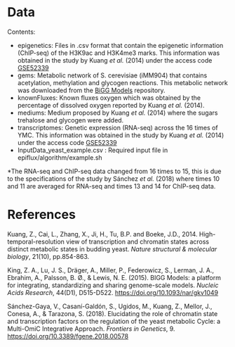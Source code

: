 # Data 
Contents:
- epigenetics: Files in .csv format that contain the epigenetic information (ChIP-seq) of the H3K9ac and H3K4me3 marks. This information was obtained in the study by Kuang *et al.* (2014) under the access code [GSE52339](https://www.ncbi.nlm.nih.gov/geo/query/acc.cgi?acc=GSE52339)
- gems: Metabolic network of S. cerevisiae (iMM904) that contains acetylation, methylation and glycogen reactions. This metabolic network was downloaded from the [BiGG Models](http://bigg.ucsd.edu/) repository.
- knownFluxes: Known fluxes oxygen which was obtained by the percentage of dissolved oxygen reported by Kuang *et al.* (2014).
- mediums: Medium proposed by Kuang *et al.* (2014) where the sugars trehalose and glycogen were added.
- transcriptomes: Genetic expression (RNA-seq) across the 16 times of YMC. This information was obtained in the study by Kuang *et al.* (2014) under the access code [GSE52339](https://www.ncbi.nlm.nih.gov/geo/query/acc.cgi?acc=GSE52339)
- InputData_yeast_example.csv : Required input file in epiflux/algorithm/example.sh

*The RNA-seq and ChIP-seq data changed from 16 times to 15, this is due to the specifications of the study by Sánchez *et al.* (2018) where times 10 and 11 are averaged for RNA-seq and times 13 and 14 for ChIP-seq data.

# References

Kuang, Z., Cai, L., Zhang, X., Ji, H., Tu, B.P. and Boeke, J.D., 2014. High-temporal-resolution view of transcription and chromatin states across distinct metabolic states in budding yeast. *Nature structural & molecular biology*, 21(10), pp.854-863.

King, Z. A., Lu, J. S., Dräger, A., Miller, P., Federowicz, S., Lerman, J. A., Ebrahim, A., Palsson, B. Ø., & Lewis, N. E. (2015). BIGG Models: a platform for integrating, standardizing and sharing genome-scale models. *Nucleic Acids Research*, 44(D1), D515-D522. https://doi.org/10.1093/nar/gkv1049

Sánchez-Gaya, V., Casaní-Galdón, S., Ugidos, M., Kuang, Z., Mellor, J., Conesa, A., & Tarazona, S. (2018). Elucidating the role of chromatin state and transcription factors on the regulation of the yeast metabolic Cycle: a Multi-OmiC Integrative Approach. *Frontiers in Genetics*, 9. https://doi.org/10.3389/fgene.2018.00578
